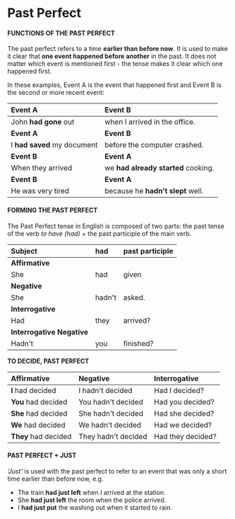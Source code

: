 # Past Perfect



#### FUNCTIONS OF THE PAST PERFECT

The past perfect refers to a time **earlier than before now**. It is used to make it clear that **one event happened before another** in the past. It does not matter which event is mentioned first - the tense makes it clear which one happened first.

In these examples, Event A is the event that happened first and Event B is the second or more recent event:

| **Event A** | **Event B** |
| :--- | :--- |
| John **had gone** out | when I arrived in the office. |
| **Event A** | **Event B** |
| I **had saved** my document | before the computer crashed. |
| **Event B** | **Event A** |
| When they arrived | we **had already started** cooking. |
| **Event B** | **Event A** |
| He was very tired | because he **hadn't slept** well. |

#### FORMING THE PAST PERFECT

The Past Perfect tense in English is composed of two parts: the past tense of the verb _to have \(had\)_ + the past participle of the main verb.

| Subject | had | past participle |
| :--- | :--- | :--- |
| **Affirmative** |  |  |
| She | had | given |
| **Negative** |  |  |
| She | hadn't | asked. |
| **Interrogative** |  |  |
| Had | they | arrived? |
| **Interrogative Negative** |  |  |
| Hadn't | you | finished? |

**TO DECIDE, PAST PERFECT**

| Affirmative | Negative | Interrogative |
| :--- | :--- | :--- |
| **I** had decided | I hadn't decided | Had I decided? |
| **You** had decided | You hadn't decided | Had you decided? |
| **She** had decided | She hadn't decided | Had she decided? |
| **We** had decided | We hadn't decided | Had we decided? |
| **They** had decided | They hadn't decided | Had they decided? |

#### PAST PERFECT + JUST

_'Just'_ is used with the past perfect to refer to an event that was only a short time earlier than before now, e.g.

* The train **had just left** when I arrived at the station.
* She **had just left** the room when the police arrived.
* I **had just put** the washing out when it started to rain.

